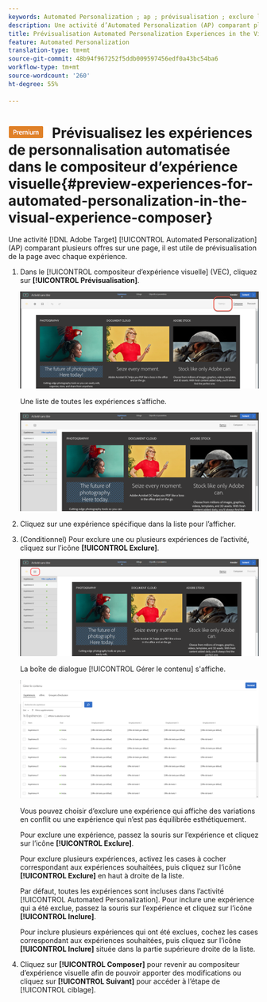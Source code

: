 ```yaml
---
keywords: Automated Personalization ; ap ; prévisualisation ; exclure l’expérience ;
description: Une activité d’Automated Personalization (AP) comparant plusieurs offres sur une page, il est utile de prévisualiser la page avec chaque expérience.
title: Prévisualisation Automated Personalization Experiences in the Visual Experience Composer (VEC) (Expériences dans le compositeur d’expérience visuelle)
feature: Automated Personalization
translation-type: tm+mt
source-git-commit: 48b94f967252f5ddb009597456edf0a43bc54ba6
workflow-type: tm+mt
source-wordcount: '260'
ht-degree: 55%

---
```



# ![PREMIUM](/help/assets/premium.png) Prévisualisez les expériences de personnalisation automatisée dans le compositeur d’expérience visuelle{#preview-experiences-for-automated-personalization-in-the-visual-experience-composer}

Une activité [!DNL Adobe Target] [!UICONTROL Automated Personalization] (AP) comparant plusieurs offres sur une page, il est utile de prévisualisation de la page avec chaque expérience.

1. Dans le [!UICONTROL compositeur d’expérience visuelle] (VEC), cliquez sur **[!UICONTROL Prévisualisation]**.

   ![Icône Aperçu](/help/c-activities/t-automated-personalization/assets/preview.png)

   Une liste de toutes les expériences s’affiche.

   ![Aperçu des expériences](/help/c-activities/t-automated-personalization/assets/ap_preview-new.png)

1. Cliquez sur une expérience spécifique dans la liste pour l’afficher.

1. (Conditionnel) Pour exclure une ou plusieurs expériences de l’activité, cliquez sur l’icône **[!UICONTROL Exclure]**.

   ![Icône Exclure](/help/c-activities/t-automated-personalization/assets/ap_exclude-new.png)

   La boîte de dialogue [!UICONTROL Gérer le contenu] s&#39;affiche.

   ![Boîte de dialogue Gestion du contenu](/help/c-activities/t-automated-personalization/assets/preview-exclude.png)

   Vous pouvez choisir d’exclure une expérience qui affiche des variations en conflit ou une expérience qui n’est pas équilibrée esthétiquement.

   Pour exclure une expérience, passez la souris sur l’expérience et cliquez sur l’icône **[!UICONTROL Exclure]**.

   Pour exclure plusieurs expériences, activez les cases à cocher correspondant aux expériences souhaitées, puis cliquez sur l’icône **[!UICONTROL Exclure]** en haut à droite de la liste.

   Par défaut, toutes les expériences sont incluses dans l’activité [!UICONTROL Automated Personalization]. Pour inclure une expérience qui a été exclue, passez la souris sur l’expérience et cliquez sur l’icône **[!UICONTROL Inclure]**.

   Pour inclure plusieurs expériences qui ont été exclues, cochez les cases correspondant aux expériences souhaitées, puis cliquez sur l’icône **[!UICONTROL Inclure]** située dans la partie supérieure droite de la liste.

1. Cliquez sur **[!UICONTROL Composer]** pour revenir au compositeur d’expérience visuelle afin de pouvoir apporter des modifications ou cliquez sur **[!UICONTROL Suivant]** pour accéder à l’étape de [!UICONTROL ciblage].
